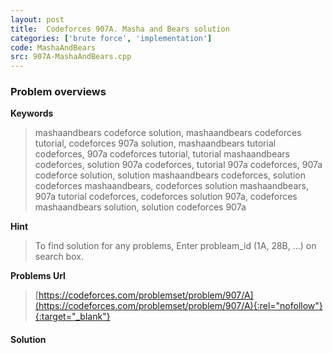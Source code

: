 ```yaml
---
layout: post
title:  Codeforces 907A. Masha and Bears solution
categories: ['brute force', 'implementation']
code: MashaAndBears
src: 907A-MashaAndBears.cpp
---
```

### **Problem overviews**

**Keywords**
> mashaandbears codeforce solution, mashaandbears codeforces tutorial, codeforces 907a solution, mashaandbears tutorial codeforces, 907a codeforces tutorial, tutorial mashaandbears codeforces, solution 907a codeforces, tutorial 907a codeforces, 907a codeforce solution, solution mashaandbears codeforces, solution codeforces mashaandbears, codeforces solution mashaandbears, 907a tutorial codeforces, codeforces solution 907a, codeforces mashaandbears solution, solution codeforces 907a

**Hint**
> To find solution for any problems, Enter probleam_id (1A, 28B, ...) on search box. 

**Problems Url**
> [https://codeforces.com/problemset/problem/907/A](https://codeforces.com/problemset/problem/907/A){:rel="nofollow"}{:target="_blank"}

#### **Solution**



